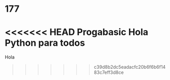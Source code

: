 # 177
<<<<<<< HEAD
Progabasic
Hola
Python para todos
=======
 Hola
>>>>>>> c39d8b2dc5eadacfc20b6f6b6f1483c7eff3d8ce


